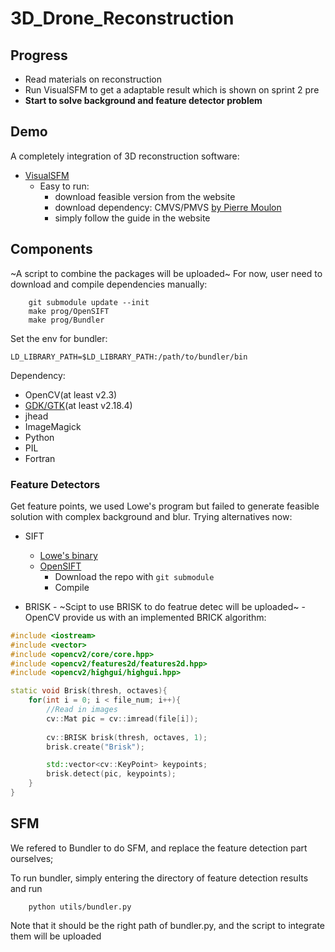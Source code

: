 # 3D_Drone_Reconstruction
## Progress
- Read materials on reconstruction
- Run VisualSFM to get a adaptable result which is shown on sprint 2 pre
- **Start to solve background and feature detector problem**
## Demo
A completely integration of 3D reconstruction software:
- [VisualSFM](ccwu.me/vsfm/)
	- Easy to run:
		- download feasible version from the website
		- download dependency: CMVS/PMVS [by Pierre Moulon](https://storage.googleapis.com/google-code-archive-downloads/v2/code.google.com/osm-bundler/osm-bundler-pmvs2-cmvs-full-32-64.zip)
		- simply follow the guide in the website

## Components
~A script to combine the packages will be uploaded~
For now, user need to download and compile dependencies manually:
```
	git submodule update --init
	make prog/OpenSIFT
	make prog/Bundler
```
Set the env for bundler:
```
LD_LIBRARY_PATH=$LD_LIBRARY_PATH:/path/to/bundler/bin
```

Dependency:
- OpenCV(at least v2.3)
- [GDK/GTK](http://www.gtk.org)(at least v2.18.4)
- jhead
- ImageMagick
- Python
- PIL
- Fortran

### Feature Detectors
Get feature points, we used Lowe's program but failed to generate feasible solution with complex background and blur. Trying alternatives now:
- SIFT
	- [Lowe's binary](http://www.cs.ubc.ca/~lowe/keypoints/siftDemoV4.zip)
	- [OpenSIFT](https://github.com/robwhess/opensift)
		- Download the repo with `git submodule`
		- Compile

- BRISK
		- ~Scipt to use BRISK to do featrue detec will be uploaded~
		- OpenCV provide us with an implemented BRICK algorithm:
```c++
#include <iostream>
#include <vector>
#include <opencv2/core/core.hpp>
#include <opencv2/features2d/features2d.hpp>
#include <opencv2/highgui/highgui.hpp>

static void Brisk(thresh, octaves){
	for(int i = 0; i < file_num; i++){
		//Read in images
		cv::Mat pic = cv::imread(file[i]);
		
		cv::BRISK brisk(thresh, octaves, 1);
		brisk.create("Brisk");

		std::vector<cv::KeyPoint> keypoints;
		brisk.detect(pic, keypoints);
	}		
}
```

## SFM
We refered to Bundler to do SFM, and replace the feature detection part ourselves;

To run bundler, simply entering the directory of feature detection results and run
```
	python utils/bundler.py
```
Note that it should be the right path of bundler.py, and the script to integrate them will be uploaded
